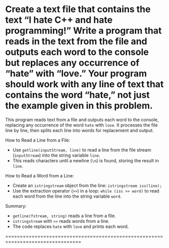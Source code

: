Create a text file that contains the text “I hate C++ and hate programming!” Write
a program that reads in the text from the file and outputs each word to the console
but replaces any occurrence of “hate” with “love.” Your program should work with
any line of text that contains the word “hate,” not just the example given in this
problem.
=====================================================================================

This program reads text from a file and outputs each word to the console,
replacing any occurrence of the word `hate` with `love`.
It processes the file line by line, then splits each line into words for replacement and output.

How to Read a Line from a File:

- Use `getline(inputStream, line)` to read a line from
  the file stream (`inputStream`) into the string variable `line`.
- This reads characters until a newline (`\n`) is found,
  storing the result in `line`.

How to Read a Word from a Line:

- Create an `istringstream` object from the line: `istringstream iss(line);`
- Use the extraction operator (`>>`) in a loop:
  `while (iss >> word)` to read each word from the line into the string variable `word`.

Summary:
- `getline(fstream, string)` reads a line from a file.
- `istringstream` with `>>` reads words from a line.
- The code replaces `hate` with `love` and prints each word.

================================================================================